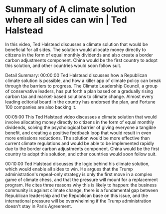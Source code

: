 # Summary of A climate solution where all sides can win | Ted Halstead

In this video, Ted Halstead discusses a climate solution that would be beneficial for all sides. The solution would allocate money directly to citizens in the form of equal monthly dividends and also create a border carbon adjustments component. China would be the first country to adopt this solution, and other countries would soon follow suit.

Detail Summary: 
00:00:00
Ted Halstead discusses how a Republican climate solution is possible, and how a killer app of climate policy can break through the barriers to progress. The Climate Leadership Council, a group of conservative leaders, has put forth a plan based on a gradually rising carbon tax and market-based solutions to climate change. Almost every leading editorial board in the country has endorsed the plan, and Fortune 100 companies are also backing it.

00:05:00
This Ted Halstead video discusses a climate solution that would involve allocating money directly to citizens in the form of equal monthly dividends, solving the psychological barrier of giving everyone a tangible benefit, and creating a positive feedback loop that would result in even more emissions reductions. The solution would be more effective than current climate regulations and would be able to be implemented rapidly due to the border carbon adjustments component. China would be the first country to adopt this solution, and other countries would soon follow suit.

00:10:00
Ted Halstead discusses the logic behind his climate solution, which would enable all sides to win. He argues that the Trump administration's repeal-only strategy is only the first move in a complex game of climate chess, and that the pressure will mount for a replacement program. He cites three reasons why this is likely to happen: the business community is against climate change, there is a fundamental gap between Republican leadership and the Republican base on this issue, and the international pressure will be overwhelming if the Trump administration doesn't stay in Paris Agreement.

